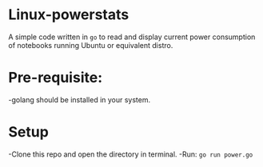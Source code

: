 # Linux-powerstats

A simple code written in `go` to read and display current power consumption of notebooks running Ubuntu or equivalent distro.

# Pre-requisite:

-golang should be installed in your system.

# Setup

-Clone this repo and open the directory in terminal.
-Run:
`go run power.go`
